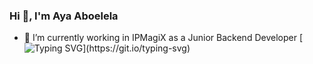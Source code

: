### Hi 👋, I'm Aya Aboelela
- 🔭 I’m currently working in IPMagiX as a Junior Backend Developer
[![Typing SVG](https://readme-typing-svg.demolab.com/?lines=.Backend+Developer;)](https://git.io/typing-svg)
<!--
**aya-aboelela/aya-aboelela** is a ✨ _special_ ✨ repository because its `README.md` (this file) appears on your GitHub profile.

Here are some ideas to get you started:

- ⚡ Fun fact: 😇
